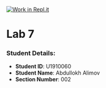 [![Work in Repl.it](https://classroom.github.com/assets/work-in-replit-14baed9a392b3a25080506f3b7b6d57f295ec2978f6f33ec97e36a161684cbe9.svg)](https://classroom.github.com/online_ide?assignment_repo_id=4548022&assignment_repo_type=AssignmentRepo)

# Lab 7


### Student Details:

- **Student ID**: U1910060
- **Student Name**: Abdullokh Alimov
- **Section Number**: 002